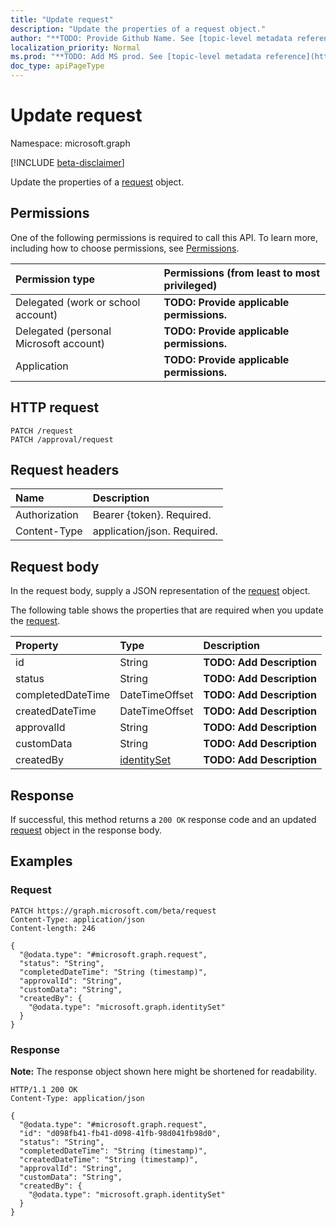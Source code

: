 ```yaml
---
title: "Update request"
description: "Update the properties of a request object."
author: "**TODO: Provide Github Name. See [topic-level metadata reference](https://msgo.azurewebsites.net/add/document/guidelines/metadata.html#topic-level-metadata)**"
localization_priority: Normal
ms.prod: "**TODO: Add MS prod. See [topic-level metadata reference](https://msgo.azurewebsites.net/add/document/guidelines/metadata.html#topic-level-metadata)**"
doc_type: apiPageType
---
```


# Update request
Namespace: microsoft.graph

[!INCLUDE [beta-disclaimer](../../includes/beta-disclaimer.md)]

Update the properties of a [request](../resources/request.md) object.

## Permissions
One of the following permissions is required to call this API. To learn more, including how to choose permissions, see [Permissions](/graph/permissions-reference).

|Permission type|Permissions (from least to most privileged)|
|:---|:---|
|Delegated (work or school account)|**TODO: Provide applicable permissions.**|
|Delegated (personal Microsoft account)|**TODO: Provide applicable permissions.**|
|Application|**TODO: Provide applicable permissions.**|

## HTTP request

<!-- {
  "blockType": "ignored"
}
-->
``` http
PATCH /request
PATCH /approval/request
```

## Request headers
|Name|Description|
|:---|:---|
|Authorization|Bearer {token}. Required.|
|Content-Type|application/json. Required.|

## Request body
In the request body, supply a JSON representation of the [request](../resources/request.md) object.

The following table shows the properties that are required when you update the [request](../resources/request.md).

|Property|Type|Description|
|:---|:---|:---|
|id|String|**TODO: Add Description**|
|status|String|**TODO: Add Description**|
|completedDateTime|DateTimeOffset|**TODO: Add Description**|
|createdDateTime|DateTimeOffset|**TODO: Add Description**|
|approvalId|String|**TODO: Add Description**|
|customData|String|**TODO: Add Description**|
|createdBy|[identitySet](../resources/identityset.md)|**TODO: Add Description**|



## Response

If successful, this method returns a `200 OK` response code and an updated [request](../resources/request.md) object in the response body.

## Examples

### Request
<!-- {
  "blockType": "request",
  "name": "update_request"
}
-->
``` http
PATCH https://graph.microsoft.com/beta/request
Content-Type: application/json
Content-length: 246

{
  "@odata.type": "#microsoft.graph.request",
  "status": "String",
  "completedDateTime": "String (timestamp)",
  "approvalId": "String",
  "customData": "String",
  "createdBy": {
    "@odata.type": "microsoft.graph.identitySet"
  }
}
```


### Response
**Note:** The response object shown here might be shortened for readability.
<!-- {
  "blockType": "response",
  "truncated": true
}
-->
``` http
HTTP/1.1 200 OK
Content-Type: application/json

{
  "@odata.type": "#microsoft.graph.request",
  "id": "d098fb41-fb41-d098-41fb-98d041fb98d0",
  "status": "String",
  "completedDateTime": "String (timestamp)",
  "createdDateTime": "String (timestamp)",
  "approvalId": "String",
  "customData": "String",
  "createdBy": {
    "@odata.type": "microsoft.graph.identitySet"
  }
}
```

